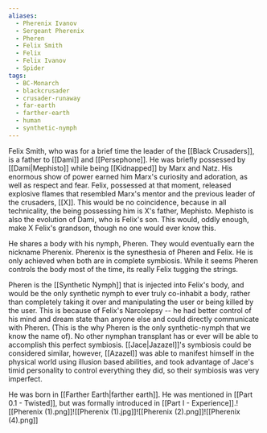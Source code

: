 ```yaml
---
aliases:
  - Pherenix Ivanov
  - Sergeant Pherenix
  - Pheren
  - Felix Smith
  - Felix
  - Felix Ivanov
  - Spider
tags:
  - BC-Monarch
  - blackcrusader
  - crusader-runaway
  - far-earth
  - farther-earth
  - human
  - synthetic-nymph
---
```

Felix Smith, who was for a brief time the leader of the [[Black Crusaders]], is a father to [[Dami]] and [[Persephone]]. He was briefly possessed by [[Dami|Mephisto]] while being [[Kidnapped]] by Marx and Natz. His enormous show of power earned him Marx's curiosity and adoration, as well as respect and fear. Felix, possessed at that moment, released explosive flames that resembled Marx's mentor and the previous leader of the crusaders, [[X]]. This would be no coincidence, because in all technicality, the being possessing him is X's father, Mephisto. Mephisto is also the evolution of Dami, who is Felix's son. This would, oddly enough, make X Felix's grandson, though no one would ever know this.

He shares a body with his nymph, Pheren. They would eventually earn the nickname Pherenix. Pherenix is the synesthesia of Pheren and Felix. He is only achieved when both are in complete symbiosis. While it seems Pheren controls the body most of the time, its really Felix tugging the strings.

Pheren is the [[Synthetic Nymph]] that is injected into Felix's body, and would be the only synthetic nymph to ever truly co-inhabit a body, rather than completely taking it over and manipulating the user or being killed by the user. This is because of Felix's Narcolepsy -- he had better control of his mind and dream state than anyone else and could directly communicate with Pheren. (This is the why Pheren is the only synthetic-nymph that we know the name of). No other nymphan transplant has or ever will be able to accomplish this perfect symbiosis. [[Jace|Jazazel]]'s symbiosis could be considered similar, however, [[Azazel]] was able to manifest himself in the physical world using illusion based abilities, and took advantage of Jace's timid personality to control everything they did, so their symbiosis was very imperfect.

He was born in [[Farther Earth|farther earth]]. He was mentioned in [[Part 0.1 - Twisted]], but was formally introduced in [[Part I - Experience]].![[Pherenix (1).png]]![[Pherenix (1).jpg]]![[Pherenix (2).png]]![[Pherenix (4).png]]